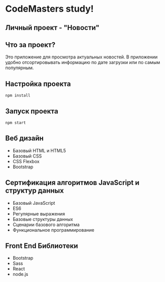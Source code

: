# CodeMasters study!

## Личный проект - "Новости"

## Что за проект?

Это приложение для просмотра актуальных новостей. В приложении удобно отсортировывать информацию по дате загрузки или по самым популярным.

## Настройка проекта

```
npm install
```

## Запуск проекта

```
npm start
```

## Веб дизайн
-   Базовый HTML и HTML5
-   Базовый CSS
-   CSS Flexbox
-   Bootstrap

## Сертификация алгоритмов JavaScript и структур данных
-   Базовый JavaScript
-   ES6
-   Регулярные выражения
-   Базовые структуры данных
-   Сценарии базового алгоритма
-   Функциональное программирование

## Front End Библиотеки
-   Bootstrap
-   Sass
-   React
-   node.js
